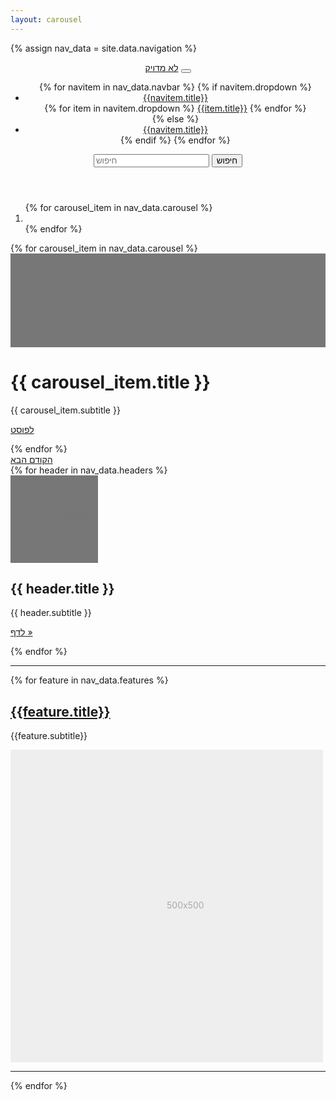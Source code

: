 ```yaml
---
layout: carousel
---
```

{% assign nav_data = site.data.navigation %}
<header>
  <nav class="navbar navbar-expand-md navbar-dark fixed-top bg-dark">
    <a class="navbar-brand" href="#">לא מדויק</a>
    <button class="navbar-toggler" type="button" data-toggle="collapse" data-target="#navbarCollapse" aria-controls="navbarCollapse" aria-expanded="false" aria-label="Toggle navigation">
      <span class="navbar-toggler-icon"></span>
    </button>
    <div class="collapse navbar-collapse" id="navbarCollapse">
      <ul class="navbar-nav mr-auto">
        {% for navitem in nav_data.navbar %}
            {% if navitem.dropdown %}
            <li class="nav-item dropdown">
            <a class="nav-link dropdown-toggle" href="#" id="dropdown{{forloop.index0}}" data-toggle="dropdown" aria-haspopup="true" aria-expanded="false">{{navitem.title}}</a>
            <div class="dropdown-menu" aria-labelledby="dropdown{{forloop.index0}}">
            {% for item in navitem.dropdown %}
            <a class="dropdown-item text-right" href="{{site.baseurl}}{{item.url}}">{{item.title}}</a>
            {% endfor %}
           </div>
            </li>
            {% else %}
            <li class="nav-item">
                <a class="nav-link" href="{{site.baseurl}}{{navitem.url}}">{{navitem.title}}</a>
            </li>
            {% endif %}
        {% endfor %}
      </ul>
      <form class="form-inline mt-2 mt-md-0">
        <input class="form-control mr-sm-2" type="text" placeholder="חיפוש" aria-label="חיפוש">
        <button class="btn btn-outline-success my-2 my-sm-0" type="submit">חיפוש</button>
      </form>
    </div>
  </nav>
</header>

<main role="main">

  <div id="myCarousel" class="carousel slide" data-ride="carousel">
    <ol class="carousel-indicators">
    {% for carousel_item in nav_data.carousel %}
      <li data-target="#myCarousel" data-slide-to="{{ forloop.index0 }}"{% if forloop.first %} class="active"{% endif %}></li>
    {% endfor %}
    </ol>
    <div class="carousel-inner">
    {% for carousel_item in nav_data.carousel %}
      <div class="carousel-item{% if forloop.first %} active{% endif %}">
        <svg class="bd-placeholder-img" width="100%" height="100%" xmlns="http://www.w3.org/2000/svg" preserveAspectRatio="xMidYMid slice" focusable="false" role="img"><rect width="100%" height="100%" fill="#777"/></svg>
        <div class="container">
          <div class="carousel-caption text-right">
            <h1>{{ carousel_item.title }}</h1>
            <p>{{ carousel_item.subtitle }}</p>
            <p><a class="btn btn-lg btn-primary" href="{{site.baseurl}}{{ carousel_item.url }}" role="button">לפוסט</a></p>
          </div>
        </div>
      </div>
      {% endfor %}
    </div>
    <a class="carousel-control-prev" href="#myCarousel" role="button" data-slide="next">
      <span class="carousel-control-prev-icon" aria-hidden="true"></span>
      <span class="sr-only">הקודם</span>
    </a>
    <a class="carousel-control-next" href="#myCarousel" role="button" data-slide="prev">
      <span class="carousel-control-next-icon" aria-hidden="true"></span>
      <span class="sr-only">הבא</span>
    </a>
  </div>


  
  <div class="container marketing">
    <div class="row">
    {% for header in nav_data.headers %}
      <div class="col-lg-4 ">
        <svg class="bd-placeholder-img rounded-circle" width="140" height="140" xmlns="http://www.w3.org/2000/svg" preserveAspectRatio="xMidYMid slice" focusable="false" role="img" aria-label="Placeholder: 140x140"><title>Placeholder</title><rect width="100%" height="100%" fill="#777"/><text x="50%" y="50%" fill="#777" dy=".3em">140x140</text></svg>
        <h2>{{ header.title }}</h2>
        <p>{{ header.subtitle }}</p>
        <p><a class="btn btn-secondary" href="{{site.baseurl}}{{ header.url }}" role="button">לדף &raquo;</a></p>
      </div><!-- /.col-lg-4 -->
      {% endfor %}
    </div><!-- /.row -->

   <hr class="featurette-divider">
   {% for feature in nav_data.features %}
   <div class="row featurette">
      <div class="col-md-7{% cycle '', ' order-md-2' %} text-right">
      <a href="{{site.baseurl}}{{feature.url}}"><h2 class="featurette-heading">{{feature.title}}</h2></a>
      <p class="lead">{{feature.subtitle}}</p>
      </div>
      <div class="col-md-5{% cycle '', ' order-md-1' %}">
      <a href="{{site.baseurl}}{{feature.url}}"><svg class="bd-placeholder-img bd-placeholder-img-lg featurette-image img-fluid mx-auto" width="500" height="500" xmlns="http://www.w3.org/2000/svg" preserveAspectRatio="xMidYMid slice" focusable="false" role="img" aria-label="Placeholder: 500x500"><title>Placeholder</title><rect width="100%" height="100%" fill="#eee"/><text x="50%" y="50%" fill="#aaa" dy=".3em">500x500</text></svg></a>
      </div>
    </div>
    <hr class="featurette-divider">
   {% endfor %}
  </div><!-- /.container -->
